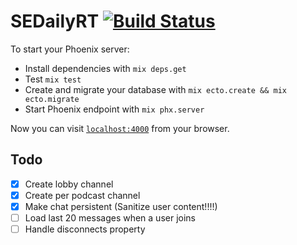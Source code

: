 # SEDailyRT [![Build Status](https://travis-ci.org/SoftwareEngineeringDaily/se-daily-rt.svg?branch=master)](https://travis-ci.org/SoftwareEngineeringDaily/se-daily-rt)

To start your Phoenix server:

  * Install dependencies with `mix deps.get`
  * Test `mix test`
  * Create and migrate your database with `mix ecto.create && mix ecto.migrate`
  * Start Phoenix endpoint with `mix phx.server`

Now you can visit [`localhost:4000`](http://localhost:4000) from your browser.

## Todo
- [x] Create lobby channel
- [x] Create per podcast channel
- [x] Make chat persistent (Sanitize user content!!!!)
- [ ] Load last 20 messages when a user joins
- [ ] Handle disconnects property
